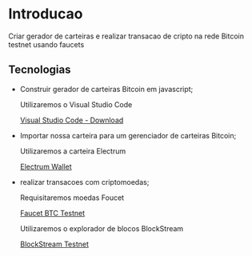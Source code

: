 # Introducao 
Criar gerador de carteiras e realizar transacao de cripto na rede Bitcoin testnet usando faucets

## Tecnologias
- Construir gerador de carteiras Bitcoin em javascript;

  Utilizaremos o Visual Studio Code
  
   [Visual Studio Code - Download](https://code.visualstudio.com/download)

- Importar nossa carteira para um gerenciador de carteiras Bitcoin;

  Utilizaremos a carteira Electrum

  [Electrum Wallet](https://electrum.org/)

- realizar transacoes com criptomoedas;

  Requisitaremos moedas Foucet

  [Faucet BTC Testnet](https://coinfaucet.eu/en/btc-testnet/)
  
  Utilizaremos o explorador de blocos BlockStream
  
  [BlockStream Testnet](https://blockstream.info/testnet/)



